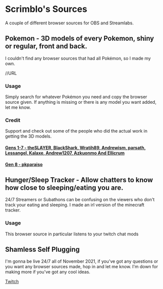 # Scrimblo's Sources

A couple of different browser sources for OBS and Streamlabs.

## Pokemon - 3D models of every Pokemon, shiny or regular, front and back.

I couldn't find any browser sources that had all Pokémon, so I made my own.

//URL

### Usage
Simply search for whatever Pokémon you need and copy the browser source given.
If anything is missing or there is any model you want added, let me know.

### Credit
Support and check out some of the people who did the actual work in getting the 3D models.

#### [Gens 1-7 - theSLAYER, BlackShark, Wratih89, Andrewism, parsath, Lessangel, Kalaxe, Andrew1207, Azkuonmo And Ellicrum](https://projectpokemon.org/home/docs/spriteindex_148/3d-models-generation-1-pok%C3%A9mon-r90/?tab=comments#comment-1163)

#### [Gen 8 - pkparaiso](https://www.pkparaiso.com/espada_escudo/sprites_pokemon.php)

## Hunger/Sleep Tracker - Allow chatters to know how close to sleeping/eating you are.
24/7 Streamers or Subathons can be confusing on the viewers who don't track your eating and sleeping. I made an irl version of the minecraft tracker.

### Usage
This browser source in particular listens to your twitch chat mods

## Shamless Self Plugging

I'm gonna be live 24/7 all of November 2021, if you've got any questions or you want any browser sources made, hop in and let me know. I'm down for making more if you've got any cool ideas.

[Twitch](https://www.twitch.tv/scrimblo_male)
